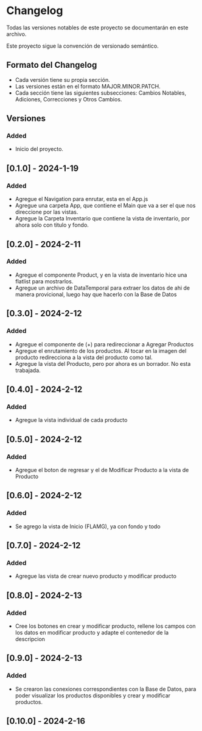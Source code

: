 # Changelog

Todas las versiones notables de este proyecto se documentarán en este archivo.

Este proyecto sigue la convención de versionado semántico.

## Formato del Changelog

- Cada versión tiene su propia sección.
- Las versiones están en el formato MAJOR.MINOR.PATCH.
- Cada sección tiene las siguientes subsecciones: Cambios Notables, Adiciones, Correcciones y Otros Cambios.

## Versiones

### Added

- Inicio del proyecto.

## [0.1.0] - 2024-1-19

### Added

- Agregue el Navigation para enrutar, esta en el App.js
- Agregue una carpeta App, que contiene el Main que va a ser el que nos direccione por las vistas.
- Agregue la Carpeta Inventario que contiene la vista de inventario, por ahora solo con titulo y fondo.

## [0.2.0] - 2024-2-11

### Added

- Agregue el componente Product, y en la vista de inventario hice una flatlist para mostrarlos.
- Agregue un archivo de DataTemporal para extraer los datos de ahi de manera provicional, 
  luego hay que hacerlo con la Base de Datos

## [0.3.0] - 2024-2-12

### Added

- Agregue el componente de (+) para redireccionar a Agregar Productos
- Agregue el enrutamiento de los productos. Al tocar en la imagen del producto
  redirecciona a la vista del producto como tal.
- Agregue la vista del Producto, pero por ahora es un borrador. No esta trabajada.

## [0.4.0] - 2024-2-12

### Added

- Agregue la vista individual de cada producto

## [0.5.0] - 2024-2-12

### Added

- Agregue el boton de regresar y el de Modificar Producto a la vista de Producto

## [0.6.0] - 2024-2-12

### Added

- Se agrego la vista de Inicio (FLAMG), ya con fondo y todo

## [0.7.0] - 2024-2-12
### Added

- Agregue las vista de crear nuevo producto y modificar producto

## [0.8.0] - 2024-2-13
### Added

- Cree los botones en crear y modificar producto, rellene los campos con los datos en modificar producto y adapte el contenedor de la descripcion

## [0.9.0] - 2024-2-13

### Added

- Se crearon las conexiones correspondientes con la Base de Datos, para poder visualizar los productos disponibles y 
crear y modificar productos.

## [0.10.0] - 2024-2-16
